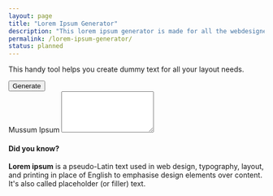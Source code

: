 ```yaml
---
layout: page
title: "Lorem Ipsum Generator"
description: "This lorem ipsum generator is made for all the webdesigners, designers, webmasters and others who need lorem ipsum."
permalink: /lorem-ipsum-generator/
status: planned
---
```


This handy tool helps you create dummy text for all your layout needs.

<form>
  <button id="actionBtn" type="button" class="btn btn-primary">Generate</button>
  <br>
  <div class="form-group">
    <label for="outputContainer">Mussum Ipsum</label>
    <textarea class="form-control" id="outputContainer" rows="5"></textarea>
  </div>
</form>

<script src="{{ site.baseurl }}/assets/vendor/mipsum/mipsum.min.js"></script>
<script>
  document.getElementById('actionBtn').onclick = function() {
    const outputData = mIpsum({ pNum: 2 });
    document.getElementById('outputContainer').value = outputData;
  };
</script>


#### Did you know?

**Lorem ipsum** is a pseudo-Latin text used in web design, typography, layout, and printing in place of English to emphasise design elements over content. It's also called placeholder (or filler) text.
